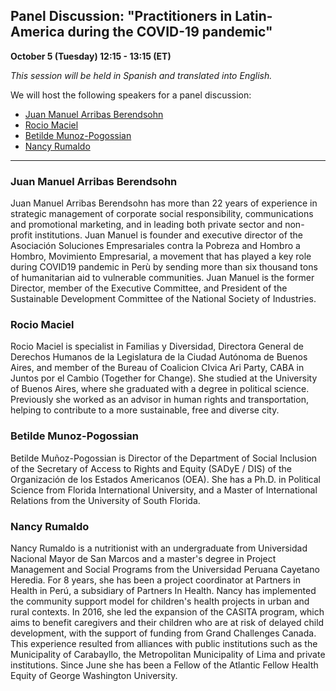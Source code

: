 ## Panel Discussion: "Practitioners in Latin-America during the COVID-19 pandemic"

**October 5 (Tuesday) 12:15 - 13:15 (ET)**

*This session will be held in Spanish and translated into English.*

We will host the following speakers for a panel discussion:
- [Juan Manuel Arribas Berendsohn](#juan-manuel-arribas-berendsohn)
- [Rocio Maciel](#rocio-maciel)
- [Betilde Munoz-Pogossian](#betilde-munoz-pogossian)
- [Nancy Rumaldo](#nancy-rumaldo)

---

### Juan Manuel Arribas Berendsohn
Juan Manuel Arribas Berendsohn has more than 22 years of experience in strategic management of corporate social responsibility, communications and promotional marketing, and in leading both private sector and non-profit institutions. Juan Manuel is founder and executive director of the Asociación Soluciones Empresariales contra la Pobreza and Hombro a Hombro, Movimiento Empresarial, a movement that has played a key role during COVID19 pandemic in Perù by sending more than six thousand tons of humanitarian aid to vulnerable communities. Juan Manuel is the former Director, member of the Executive Committee, and President of the Sustainable Development Committee of the National Society of Industries.


### Rocio Maciel
Rocio Maciel is specialist in Familias y Diversidad, Directora General de Derechos Humanos de la Legislatura de la Ciudad Autónoma de Buenos Aires, and member of the Bureau of Coalicion CIvica Ari Party, CABA in Juntos por el Cambio (Together for Change). She studied at the University of Buenos Aires, where she graduated with a degree in political science. Previously she worked as an advisor in human rights and transportation, helping to contribute to a more sustainable, free and diverse city.


### Betilde Munoz-Pogossian
Betilde Muñoz-Pogossian is Director of the Department of Social Inclusion of the Secretary of Access to Rights and Equity (SADyE / DIS) of the Organización de los Estados Americanos (OEA). She has a Ph.D. in Political Science from Florida International University, and a Master of International Relations from the University of South Florida.


### Nancy Rumaldo
Nancy Rumaldo is a nutritionist with an  undergraduate from Universidad Nacional Mayor de San Marcos and a master's degree in Project Management and Social Programs from the Universidad Peruana Cayetano Heredia.  For 8 years, she has been a project coordinator at Partners in Health in Perú, a subsidiary of Partners In Health. Nancy has implemented the community support model for children's health projects in urban and rural contexts. In 2016, she led the expansion of the CASITA program, which aims to benefit caregivers and their children who are at risk of delayed child development, with the support of funding from Grand Challenges Canada. This experience resulted from alliances with public institutions such as the Municipality of Carabayllo, the Metropolitan Municipality of Lima and private institutions. Since June she has been a Fellow of the Atlantic Fellow Health Equity of George Washington University.
